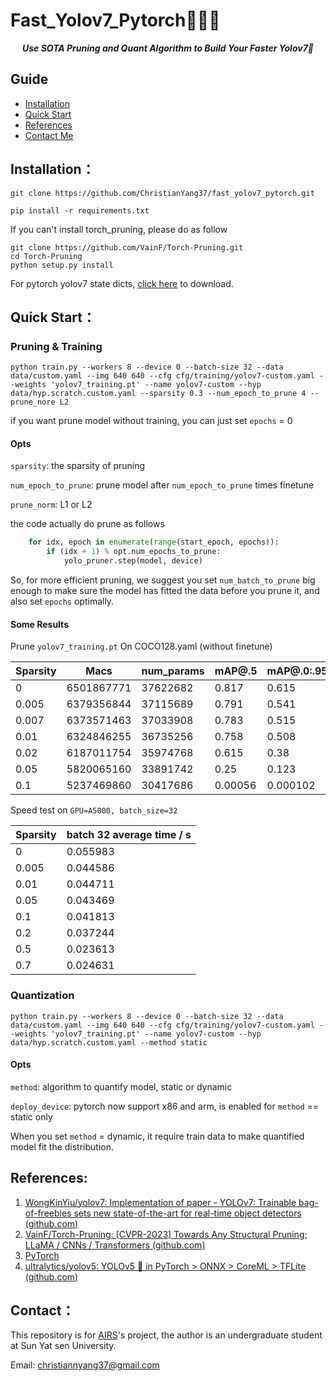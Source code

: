 # Fast_Yolov7_Pytorch🎉️🎉️🎉️

***<center>Use SOTA Pruning and Quant Algorithm to Build Your Faster Yolov7🚀️</center>***

## Guide

* [Installation](#index1)
* [Quick Start](#index2)
* [References](#index3)
* [Contact Me](#index4)

## <a id="index1">Installation</a>：

```commandline
git clone https://github.com/ChristianYang37/fast_yolov7_pytorch.git
```

```commandline
pip install -r requirements.txt
```

If you can't install torch_pruning, please do as follow

```commandline
git clone https://github.com/VainF/Torch-Pruning.git
cd Torch-Pruning
python setup.py install
```

For pytorch yolov7 state dicts, [click here](https://github.com/WongKinYiu/yolov7#transfer-learning) to download.

## <a id="index2">Quick Start</a>：

### Pruning & Training

```commandline
python train.py --workers 8 --device 0 --batch-size 32 --data data/custom.yaml --img 640 640 --cfg cfg/training/yolov7-custom.yaml --weights 'yolov7_training.pt' --name yolov7-custom --hyp data/hyp.scratch.custom.yaml --sparsity 0.3 --num_epoch_to_prune 4 --prune_nore L2
```

if you want prune model without training, you can just set `epochs` = 0

#### Opts

`sparsity`: the sparsity of pruning

`num_epoch_to_prune`: prune model after `num_epoch_to_prune` times finetune

`prune_norm`: L1 or L2

the code actually do prune as follows

````python
    for idx, epoch in enumerate(range(start_epoch, epochs)):
        if (idx + 1) % opt.num_epochs_to_prune:
            yolo_pruner.step(model, device)

````

So, for more efficient pruning, we suggest you set `num_batch_to_prune` big enough to make sure the model has fitted the data before you prune it, and also set `epochs` optimally.

#### Some Results

Prune `yolov7_training.pt` On COCO128.yaml (without finetune)


| Sparsity | Macs       | num_params | mAP@.5  | mAP@.0:.95 |
| -------- | ---------- | ---------- | ------- | ---------- |
| 0        | 6501867771 | 37622682   | 0.817   | 0.615      |
| 0.005    | 6379356844 | 37115689   | 0.791   | 0.541      |
| 0.007    | 6373571463 | 37033908   | 0.783   | 0.515      |
| 0.01     | 6324846255 | 36735256   | 0.758   | 0.508      |
| 0.02     | 6187011754 | 35974768   | 0.615   | 0.38       |
| 0.05     | 5820065160 | 33891742   | 0.25    | 0.123      |
| 0.1      | 5237469860 | 30417686   | 0.00056 | 0.000102   |

Speed test on `GPU=A5000, batch_size=32`


| Sparsity | batch 32 average time / s |
| -------- | ------------------------- |
| 0        | 0.055983                  |
| 0.005    | 0.044586                  |
| 0.01     | 0.044711                  |
| 0.05     | 0.043469                  |
| 0.1      | 0.041813                  |
| 0.2      | 0.037244                  |
| 0.5      | 0.023613                  |
| 0.7      | 0.024631                  |

### Quantization

```commandline
python train.py --workers 8 --device 0 --batch-size 32 --data data/custom.yaml --img 640 640 --cfg cfg/training/yolov7-custom.yaml --weights 'yolov7_training.pt' --name yolov7-custom --hyp data/hyp.scratch.custom.yaml --method static
```

#### Opts

`method`: algorithm to quantify model, static or dynamic

`deploy_device`: pytorch now support x86 and arm, is enabled for `method` == static only

When you set `method` = dynamic, it require train data to make quantified model fit the distribution.

## <a id="index3">References</a>:

1. [WongKinYiu/yolov7: Implementation of paper - YOLOv7: Trainable bag-of-freebies sets new state-of-the-art for real-time object detectors (github.com)](https://github.com/WongKinYiu/yolov7)
2. [VainF/Torch-Pruning: [CVPR-2023] Towards Any Structural Pruning; LLaMA / CNNs / Transformers (github.com)](https://github.com/VainF/Torch-Pruning)
3. [PyTorch](https://pytorch.org/)
4. [ultralytics/yolov5: YOLOv5 🚀 in PyTorch > ONNX > CoreML > TFLite (github.com)](https://github.com/ultralytics/yolov5)

## <a id="index4">Contact</a>：

This repository is for [AIRS](https://airs.cuhk.edu.cn/)'s project, the author is an undergraduate student at Sun Yat sen University.

Email: christiannyang37@gmail.com
